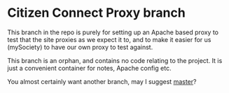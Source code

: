 # Citizen Connect Proxy branch

This branch in the repo is purely for setting up an Apache based proxy to test that the site proxies as we expect it to, and to make it easier for us (mySociety) to have our own proxy to test against.

This branch is an orphan, and contains no code relating to the project. It is just a convenient container for notes, Apache config etc.

You almost certainly want another branch, may I suggest [master](https://github.com/mysociety/citizenconnect)?

